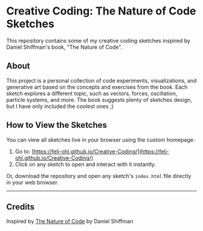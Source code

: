 # Creative Coding: The Nature of Code Sketches

This repository contains some of my creative coding sketches inspired by Daniel Shiffman's book, "The Nature of Code".

## About
This project is a personal collection of code experiments, visualizations, and generative art based on the concepts and exercises from the book. Each sketch explores a different topic, such as vectors, forces, oscillation, particle systems, and more. The book suggests plenty of sketches design, but I have only included the coolest ones ;)



## How to View the Sketches

You can view all sketches live in your browser using the custom homepage:

1. Go to: [https://feli-ohl.github.io/Creative-Coding/](https://feli-ohl.github.io/Creative-Coding/)
2. Click on any sketch to open and interact with it instantly.

Or, download the repository and open any sketch's `index.html` file directly in your web browser.

---

## Credits
Inspired by [The Nature of Code](https://natureofcode.com/) by Daniel Shiffman
